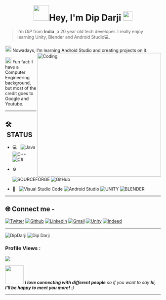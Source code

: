 <h1 align="center"><img src="https://media.giphy.com/media/mGcNjsfWAjY5AEZNw6/giphy.gif" width="50">Hey, I'm Dip Darji <img src="https://raw.githubusercontent.com/aemmadi/aemmadi/master/wave.gif" width="30px"></h1>

>I'm *DIP* from **India** ,a 20 year old tech developer. I really enjoy learning Unity, Blender and Android Studio💻.

<img src="https://media.giphy.com/media/WUlplcMpOCEmTGBtBW/giphy.gif" width="20"> Nowadays, I’m learning Android Studio and creating projects on it.
<img align="right" alt="Coding" width="400" src="https://camo.githubusercontent.com/c1dcb74cc1c1835b1d716f5051499a2814c683c806b15f04b0eba492863703e9/68747470733a2f2f63646e2e6472696262626c652e636f6d2f75736572732f3733303730332f73637265656e73686f74732f363538313234332f6176656e746f2e676966">


<img src="https://media.giphy.com/media/fYSnHlufseco8Fh93Z/giphy.gif" width="20"> Fun fact: I have a Computer Engineering background, but most of the credit goes to Google and Youtube.

___

## 🛠 &nbsp;STATUS

- 💻 &nbsp;
  ![Java](https://img.shields.io/badge/-Java-333333?style=flat&logo=Java&logoColor=007396)
  ![C++](https://img.shields.io/badge/-C++-333333?style=flat&logo=C%2B%2B&logoColor=00599C)
  ![C#](https://img.shields.io/badge/C%23-333333&logo=c#)

- ⚙️ &nbsp;
  ![SOURCEFORGE](https://img.shields.io/badge/-SourceForge-333333?style=flat&logo=sourceforge)
  ![GitHub](https://img.shields.io/badge/-GitHub-333333?style=flat&logo=github)
  
- 🔧 &nbsp;
  ![Visual Studio Code](https://img.shields.io/badge/Visual%20Studio%20Code-blue?style=for-the-badge&logo=visual-studio-code&logoColor=black)
  ![Android Studio](https://img.shields.io/badge/Android_Studio-3DDC84?style=for-the-badge&logo=android-studio&logoColor=white)
  ![UNITY](https://img.shields.io/badge/Unity-white?style=for-the-badge&logo=unity&logoColor=black)
  ![BLENDER](https://img.shields.io/badge/Blender-darkorange?style=for-the-badge&logo=blender&logoColor=black)
___

 ## 🌐 Connect me -

[![Twitter](https://img.shields.io/badge/-Twitter-blue?&logo=Github&logoColor=wh)](https://twitter.com/dipdarji_)
[![Github](https://img.shields.io/badge/-Github-000?&logo=Github&logoColor=white)](https://github.com/dipdarji)
[![Linkedin](https://img.shields.io/badge/-LinkedIn-blue?&logo=Linkedin&logoColor=white)](http://www.linkedin.com/in/dipdarji)
[![Gmail](https://img.shields.io/badge/-Gmail-000?&logo=Gmail&logoColor=red)](mailto:dipdarji@gmail.com)
[![Unity](https://img.shields.io/badge/-Unity-blue?&logo=Unity&logoColor=white)](https://learn.unity.com/u/deepdarji)
[![Indeed](https://img.shields.io/badge/-Indeed-000?&logo=Indeed&logoColor=blue)](https://my.indeed.com/p/deepd-752hgxv)

___

                                                                                                                                                     
 <img align="centre" src="https://github-readme-stats.vercel.app/api?username=dipdarji&show_icons=true&theme=blue-green" alt="DipDarji" />
 
 <img align="centre" src="https://github-readme-streak-stats.herokuapp.com/?user=dipdarji&show_icons=true&theme=blue-green" alt="Dip Darji" />
 
 
 ### Profile Views :<br>
  <img src="https://profile-counter.glitch.me/dipdarji/count.svg" />
 
 <img src="https://media.giphy.com/media/LnQjpWaON8nhr21vNW/giphy.gif" width="60"> <em><b>I love connecting with different people</b> so if you want to say <b>hi, I'll be happy to meet you more!</b> :)</em>

---
                                                                                                                                                  
 







